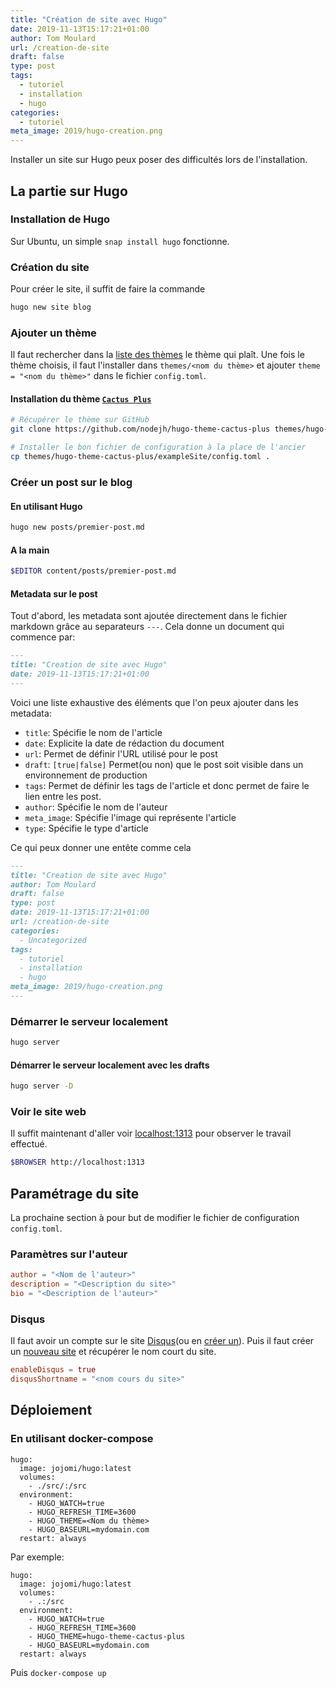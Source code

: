 ```yaml
---
title: "Création de site avec Hugo"
date: 2019-11-13T15:17:21+01:00
author: Tom Moulard
url: /creation-de-site
draft: false
type: post
tags:
  - tutoriel
  - installation
  - hugo
categories:
  - tutoriel
meta_image: 2019/hugo-creation.png
---
```


Installer un site sur Hugo peux poser des difficultés lors de l'installation.

## La partie sur Hugo
### Installation de Hugo
Sur Ubuntu, un simple `snap install hugo` fonctionne.

### Création du site
Pour créer le site, il suffit de faire la commande
```bash
hugo new site blog
```

### Ajouter un thème
Il faut rechercher dans la [liste des thèmes](https://themes.gohugo.io/) le thème qui plaît. Une fois le thème choisis, il faut l'installer dans `themes/<nom du thème>` et ajouter `theme = "<nom du thème>"` dans le fichier `config.toml`.

#### Installation du thème [`Cactus Plus`](https://themes.gohugo.io/hugo-theme-cactus-plus/)

```bash
# Récupérer le thème sur GitHub
git clone https://github.com/nodejh/hugo-theme-cactus-plus themes/hugo-theme-cactus-plus

# Installer le bon fichier de configuration à la place de l'ancier
cp themes/hugo-theme-cactus-plus/exampleSite/config.toml .
```

### Créer un post sur le blog
#### En utilisant Hugo
```bash
hugo new posts/premier-post.md
```

#### A la main
```bash
$EDITOR content/posts/premier-post.md
```

#### Metadata sur le post
Tout d'abord, les metadata sont ajoutée directement dans le fichier markdown grâce au separateurs `---`. Cela donne un document qui commence par:
```markdown
---
title: "Creation de site avec Hugo"
date: 2019-11-13T15:17:21+01:00
---
```

Voici une liste exhaustive des éléments que l'on peux ajouter dans les metadata:

 - `title`: Spécifie le nom de l'article
 - `date`: Explicite la date de rédaction du document
 - `url`: Permet de définir l'URL utilisé pour le post
 - `draft`: `[true|false]` Permet(ou non) que le post soit visible dans un environnement de production
 - `tags`: Permet de définir les tags de l'article et donc permet de faire le lien entre les post.
 - `author`: Spécifie le nom de l'auteur
 - `meta_image`: Spécifie l'image qui représente l'article
 - `type`: Spécifie le type d'article

Ce qui peux donner une entête comme cela
```markdown
---
title: "Creation de site avec Hugo"
author: Tom Moulard
draft: false
type: post
date: 2019-11-13T15:17:21+01:00
url: /creation-de-site
categories:
  - Uncategorized
tags:
  - tutoriel
  - installation
  - hugo
meta_image: 2019/hugo-creation.png
---
```

### Démarrer le serveur localement
```bash
hugo server
```

#### Démarrer le serveur localement avec les drafts
```bash
hugo server -D
```

### Voir le site web
Il suffit maintenant d'aller voir [localhost:1313](http://localhost:1313) pour observer le travail effectué.

```bash
$BROWSER http://localhost:1313
```

## Paramétrage du site
La prochaine section à pour but de modifier le fichier de configuration `config.toml`.

### Paramètres sur l'auteur
```toml
author = "<Nom de l'auteur>"
description = "<Description du site>"
bio = "<Description de l'auteur>"
```

### Disqus
Il faut avoir un compte sur le site [Disqus](https://disqus.com)(ou en [créer un](https://disqus.com/profile/signup/)). Puis il faut créer un [nouveau site](https://disqus.com/admin/create/) et récupérer le nom court du site.
```toml
enableDisqus = true
disqusShortname = "<nom cours du site>"
```

## Déploiement
### En utilisant docker-compose
```docker-compose
hugo:
  image: jojomi/hugo:latest
  volumes:
    - ./src/:/src
  environment:
    - HUGO_WATCH=true
    - HUGO_REFRESH_TIME=3600
    - HUGO_THEME=<Nom du thème>
    - HUGO_BASEURL=mydomain.com
  restart: always
```

Par exemple:
```docker-compose
hugo:
  image: jojomi/hugo:latest
  volumes:
    - .:/src
  environment:
    - HUGO_WATCH=true
    - HUGO_REFRESH_TIME=3600
    - HUGO_THEME=hugo-theme-cactus-plus
    - HUGO_BASEURL=mydomain.com
  restart: always
```

Puis `docker-compose up`